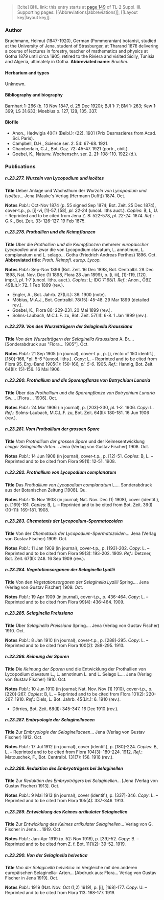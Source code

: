 > [!cite] BHL link: this entry starts at [page 149](https://www.biodiversitylibrary.org/page/33266456) of TL-2 Suppl. III.
> Supporting pages: [[Abbreviations|abbreviations]], [[Layout key|layout key]].

### Author

Bruchmann, Helmut (1847-1920), German (Pommeranian) botanist, studied at the University of Jena, student of Strasburger, at Tharand 1878 delivering a course of lectures in forestry, teacher of mathematics and physics at Gotha 1879 until circa 1905, retired to the Riviera and visited Sicily, Tunisia and Algeria, ultimately in Gotha. 
**Abbreviated name**: *Bruchm.*

#### Herbarium and types

Unknown.

#### Bibliography and biography

Barnhart 1: 266 (b. 13 Nov 1847, d. 25 Dec 1920); BJI 1: 7; BM 1: 263; Kew 1: 399; LS 31.633; Moebius p. 127, 128, 135, 337.

#### Biofile

- Anon., Hedwigia 40(1) (Beibl.): (22). 1901 (Prix Desmazières from Acad. Sci. Paris).
- Campbell, D.H., Science ser. 2. 54: 67-68. 1921.
- Chamberlain, C.J., Bot. Gaz. 72: 45-47. 1921 (portr., obit.).
- Goebel, K., Naturw. Wochenschr. ser. 2. 21: 108-110. 1922 (d.).

### Publications

##### n.23.277. Wurzeln von Lycopodium und Isoëtes

**Title**
Ueber Anlage und Wachsthum der *Wurzeln von Lycopodium und Isoëtes*... Jena (Mauke's Verlag (Hermann Dufft)) 1874. Oct.

**Notes**
*Publ*.: Oct-Nov 1874 (p. 55 signed Sep 1874; Bot. Zeit. 25 Dec 1874), cover-t.p., p. \[i\]-vi, \[1\]-57, \[58\], *pl. 22-24* (uncol. liths auct.). *Copies*: B, L, U. – Reprinted and to be cited from Jena Z. 8: 522-578, *pl. 22-24.* 1874.
*Ref*.: G.K., Bot. Zeit. 33: 126-127. 19 Feb 1875.

##### n.23.278. Prothallien und die Keimpflanzen

**Title**
Über die *Prothallien und die Keimpflanzen* mehrerer *europäischer Lycopodien* und zwar die von Lycopodium clavatum, L. annotinum, L. complanatum und L. selago... Gotha (Friedrich Andreas Perthes) 1896. Oct.
**Abbreviated title**: *Proth. Keimpfl. europ. Lycop.*

**Notes**
*Publ*.: Sep-Nov 1896 (Bot. Zeit. 16 Dec 1898, Bot. Centralbl. 28 Dec 1898, Nat. Nov. Dec (1) 1898, Flora 28 Jan 1899), p. \[i, iii\], \[1\]-119, \[120, impr.\], *pl. 1-7* (uncol. liths. auct.).
*Copies*: L; IDC 7168/1.
*Ref*.: Anon., ÖBZ 49(Lit.): 72. 1 Feb 1899 (rev.).
- Engler, A., Bot. Jahrb. 27(Lit.): 36. 1900 (note).
- Möbius, M.A.J., Bot. Centralbl. 78(15): 45-48. 29 Mar 1899 (detailed rev.).
- Goebel, K., Flora 86: 229-231. 20 Mai 1899 (rev.).
- Solms-Laubach, M.C.L.F. zu, Bot. Zeit. 57(II): 6-8. 1 Jan 1899 (rev.).

##### n.23.279. Von den Wurzelträgern der Selaginella Kraussiana

**Title**
*Von den Wurzelträgern der Selaginella Kraussiana* A. Br.... \[Sonderabdruck aus "Flora... 1905"\]. Oct.

**Notes**
*Publ*.: 21 Sep 1905 (in journal), cover-t.p., p. \[i, recto of 150 identif.\], \[150\]-166, *pl. 5-6 *(uncol. liths.). *Copy*: L. – Reprinted and to be cited from Flora 95, Erg.-Band 1905(1): 150-166, *pl. 5-6.* 1905.
*Ref*.: Hannig, Bot. Zeit. 64(II): 151-156. 16 Mai 1906.

##### n.23.280. Prothallium und die Sporenpflanze von Botrychium Lunaria

**Title**
Über das *Prothallium und die Sporenpflanze von Botrychium Lunaria* Sw.... \[Flora ... 1906\]. Oct.

**Notes**
*Publ*.: 24 Mar 1906 (in journal), p. \[203\]-230, *pl. 1-2.* 1906. *Copy*: L.
*Ref*.: Solms-Laubach, M.C.L.F. zu, Bot. Zeit. 64(II): 180-181. 16 Jun 1906 (rev.).

##### n.23.281. Vom Prothallium der grossen Spore

**Title**
*Vom Prothallium der grossen Spore* und der Keimesentwicklung *einiger Selaginella-Arten*... Jena (Verlag von Gustav Fischer) 1908. Oct.

**Notes**
*Publ*.: 14 Jun 1908 (in journal), cover-t.p., p. \[12\]-51. *Copies*: B, L. – Reprinted and to be cited from Flora 99(1): 12-51. 1908.

##### n.23.282. Prothallium von Lycopodium complanatum

**Title**
Das *Prothallium von Lycopodium complanatum* L.... Sonderabdruck aus der Botanischen Zeitung \[1908\]. Qu.

**Notes**
*Publ*.: 15 Nov 1908 (in journal; Nat. Nov. Dec (1) 1908), cover (identif.), p. \[169\]-181.
*Copies*: B, L. – Reprinted and to be cited from Bot. Zeit. 36(I) (10-11): 169-181. 1908.

##### n.23.283. Chemotaxis der Lycopodium-Spermatozoiden

**Title**
Von der *Chemotaxis der Lycopodium-Spermatozoiden*... Jena (Verlag von Gustav Fischer) 1909. Oct.

**Notes**
*Publ*.: 11 Jan 1909 (in journal), cover-t.p., p. \[193\]-202. *Copy*: L. – Reprinted and to be cited from Flora 99(3): 193-202. 1909.
*Ref*.: Detzner, Bot. Zeit. 67(II): 248. 16 Sep 1909 (rev.).

##### n.23.284. Vegetationsorganen der Selaginella Lyallii

**Title**
Von den *Vegetationsorganen der Selaginella Lyallii* Spring.... Jena (Verlag von Gustav Fischer) 1909. Oct.

**Notes**
*Publ*.: 19 Apr 1909 (in journal), cover-t.p., p. 436-464. *Copy*: L. – Reprinted and to be cited from Flora 99(4): 436-464. 1909.

##### n.23.285. Selaginella Preissiana

**Title**
Über *Selaginella Preissiana* Spring.... Jena (Verlag von Gustav Fischer) 1910. Oct.

**Notes**
*Publ*.: 8 Jan 1910 (in journal), cover-t.p., p. \[288\]-295. *Copy*: L. – Reprinted and to be cited from Flora 100(2): 288-295. 1910.

##### n.23.286. Keimung der Sporen

**Title**
Die *Keimung der Sporen* und die Entwicklung der Prothallien von Lycopodium clavatum L., L. annotinum L. and L. Selago L.... Jena (Verlag von Gustav Fischer) 1910. Oct.

**Notes**
*Publ*.: 10 Jun 1910 (in journal; Nat. Nov. Nov (1) 1910), cover-t.p., p. \[220\]-267. *Copies*: B, L. – Reprinted and to be cited from Flora 101(2): 220-267. 1910.
*Ref*.: Diels, L. Bot. Jahrb. 45(Lit.): 6. 1910 (rev.).
- Dörries, Bot. Zeit. 68(II): 345-347. 16 Dec 1910 (rev.).

##### n.23.287. Embryologie der Selaginellaceen

**Title**
Zur *Embryologie der Selaginellaceen*... Jena (Verlag von Gustav Fischer) 1912. Oct.

**Notes**
*Publ*.: 17 Jul 1912 (in journal), cover (identif.), p. \[180\]-224. *Copies*: B, L. – Reprinted and to be cited from Flora 104(3): 180-224. 1912.
*Ref*.: Matouschek, F., Bot. Centralbl. 131(7): 156. 1916 (rev.).

##### n.23.288. Reduktion des Embryoträgers bei Selaginellen

**Title**
Zur *Reduktion des Embryoträgers bei Selaginellen*... \[Jena (Verlag von Gustav Fischer) 1913\]. Oct.

**Notes**
*Publ*.: 9 Mai 1913 (in journal), cover (identif.), p. \[337\]-346. *Copy*: L. – Reprinted and to be cited from Flora 105(4): 337-346. 1913.

##### n.23.289. Entwicklung des Keimes artikulater Selaginellen

**Title**
Zur *Entwicklung des Keimes artikulater Selaginellen*... Verlag von G. Fischer in Jena ... 1919. Oct.

**Notes**
*Publ*.: Jan-Apr 1919 (p. 52: Nov 1918), p. \[39\]-52. *Copy*: B. – Reprinted and to be cited from Z. f. Bot. 11(1/2): 39-52. 1919.

##### n.23.290. Von der Selaginella helvetica

**Title**
*Von der Selaginella helvetica* im Vergleiche mit den anderen europäischen Selaginella- Arten... \[Abdruck aus: Flora... Verlag von Gustav Fischer in Jena 1919\]. Oct.

**Notes**
*Publ*.: 1919 (Nat. Nov. Oct (1,2) 1919), p. \[i\], \[168\]-177. *Copy*: U. – Reprinted and to be cited from Flora 113: 168-177. 1919.

